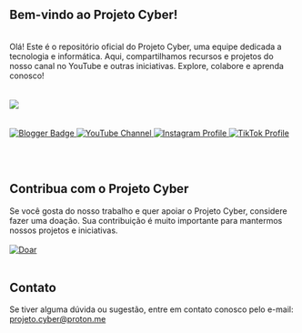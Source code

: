 ## Bem-vindo ao Projeto Cyber!
<br>
Olá! Este é o repositório oficial do Projeto Cyber, uma equipe dedicada a tecnologia e informática. Aqui, compartilhamos recursos e projetos do nosso canal no YouTube e outras iniciativas. Explore, colabore e aprenda conosco!
<br><br><br>
<picture>
  <source
    srcset="https://github-readme-stats.vercel.app/api?username=projetocyber&show_icons=true&theme=dark"
    media="(prefers-color-scheme: dark)"
  />
  <source
    srcset="https://github-readme-stats.vercel.app/api?username=projetocyber&show_icons=true"
    media="(prefers-color-scheme: light), (prefers-color-scheme: no-preference)"
  />
  <img src="https://github-readme-stats.vercel.app/api?username=anuraghazra&show_icons=true" />
</picture>
<br><br><br>
<div align="left">
    <a href="https://www.projetocyber.info" target="_blank">
        <img src="https://img.shields.io/badge/Blogger-FF5722?style=for-the-badge&logo=blogger&logoColor=white" alt="Blogger Badge">
    </a>      
    <a href="https://www.youtube.com/@projeto_cyber" target="_blank">
        <img src="https://img.shields.io/badge/YouTube-FF0000?style=for-the-badge&logo=youtube&logoColor=white" alt="YouTube Channel">
    </a>        
    <a href="https://www.instagram.com/projeto.cyber" target="_blank">
        <img src="https://img.shields.io/badge/Instagram-E4405F?style=for-the-badge&logo=instagram&logoColor=white" alt="Instagram Profile">
     <a href="https://www.tiktok.com/@projeto.cyber" target="_blank">
        <img src="https://img.shields.io/badge/TikTok-000000?style=for-the-badge&logo=tiktok&logoColor=white" alt="TikTok Profile">
    </a>          
</div>

<br><br>
## Contribua com o Projeto Cyber
Se você gosta do nosso trabalho e quer apoiar o Projeto Cyber, considere fazer uma doação. Sua contribuição é muito importante para mantermos nossos projetos e iniciativas.<br>
<br>
<a href="https://www.paypal.com/donate/?hosted_button_id=BYAVMMDUSZ83A" target="_blank">
    <img src="https://img.shields.io/badge/Doar-28A745?style=for-the-badge&logo=paypal&logoColor=white" alt="Doar">
</a>
<br><br>
## Contato
Se tiver alguma dúvida ou sugestão, entre em contato conosco pelo e-mail: [projeto.cyber@proton.me](mailto:projeto.cyber@proton.me)
